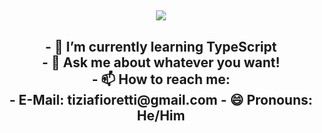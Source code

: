 <h2 align="center">
  <a href="https://github.com/xAtsuUC">
    <img align="center" src="https://github-readme-stats.vercel.app/api/?username=xAtsuUC&show_icons=true&theme=onedark&count_private=true">
    <!--<img align="center" src="https://github-readme-stats.vercel.app/api/top-langs?username=xAtsuUC&theme=onedark&count_private=true">-->
  </a>
  <br>

<h2 align="center">
 - 🌱 I’m currently learning <a>TypeScript</a href="https://www.typescriptlang.org/"> <br>
 - 💬 Ask me about whatever you want! <br>
 - 📫 How to reach me: <br>
 - E-Mail: tiziafioretti@gmail.com
 - 😄 Pronouns: He/Him
</h3>

<!--

**xAtsuUC/xAtsuUC** is a ✨ _special_ ✨ repository because its `README.md` (this file) appears on your GitHub profile.

Here are some ideas to get you started:

-->
